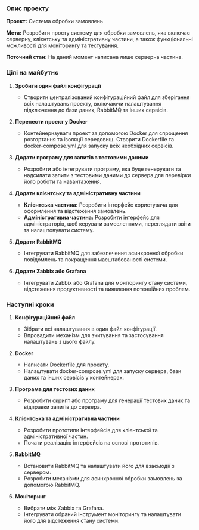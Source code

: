 ### Опис проекту

**Проект:** Система обробки замовлень

**Мета:** Розробити просту систему для обробки замовлень, яка включає серверну, клієнтську та адміністративну частини, а також функціональні можливості для моніторингу та тестування.

**Поточний стан:** На даний момент написана лише серверна частина.

### Цілі на майбутнє

1. **Зробити один файл конфігурації**
   - Створити централізований конфігураційний файл для зберігання всіх налаштувань проекту, включаючи налаштування підключення до бази даних, RabbitMQ та інших сервісів.

2. **Перенести проект у Docker**
   - Контейнеризувати проект за допомогою Docker для спрощення розгортання та ізоляції середовищ. Створити Dockerfile та docker-compose.yml для запуску всіх необхідних сервісів.

3. **Додати програму для запитів з тестовими даними**
   - Розробити або інтегрувати програму, яка буде генерувати та надсилати запити з тестовими даними до сервера для перевірки його роботи та навантаження.

4. **Додати клієнтську та адміністративну частини**
   - **Клієнтська частина:** Розробити інтерфейс користувача для оформлення та відстеження замовлень.
   - **Адміністративна частина:** Розробити інтерфейс для адміністраторів, щоб керувати замовленнями, переглядати звіти та налаштовувати систему.

5. **Додати RabbitMQ**
   - Інтегрувати RabbitMQ для забезпечення асинхронної обробки повідомлень та покращення масштабованості системи.

6. **Додати Zabbix або Grafana**
   - Інтегрувати Zabbix або Grafana для моніторингу стану системи, відстеження продуктивності та виявлення потенційних проблем.

### Наступні кроки

1. **Конфігураційний файл**
   - Зібрати всі налаштування в один файл конфігурації.
   - Впровадити механізм для зчитування та застосування налаштувань з цього файлу.

2. **Docker**
   - Написати Dockerfile для проекту.
   - Налаштувати docker-compose.yml для запуску сервера, бази даних та інших сервісів у контейнерах.

3. **Програма для тестових даних**
   - Розробити скрипт або програму для генерації тестових даних та відправки запитів до сервера.

4. **Клієнтська та адміністративна частини**
   - Розробити прототипи інтерфейсів для клієнтської та адміністративної частин.
   - Почати реалізацію інтерфейсів на основі прототипів.

5. **RabbitMQ**
   - Встановити RabbitMQ та налаштувати його для взаємодії з сервером.
   - Розробити механізми для асинхронної обробки замовлень за допомогою RabbitMQ.

6. **Моніторинг**
   - Вибрати між Zabbix та Grafana.
   - Інтегрувати обраний інструмент моніторингу та налаштувати його для відстеження стану системи.
